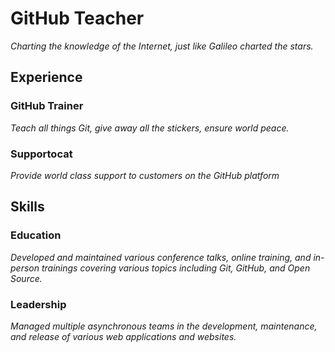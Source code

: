 # GitHub Teacher

_Charting the knowledge of the Internet, just like Galileo charted the stars._

## Experience

### GitHub Trainer

_Teach all things Git, give away all the stickers, ensure world peace._

<!--
  Note here: Learners -- yup, you found the error!
  Course maintainers -- leave the italics with _ instead of for the error case.
-->

### Supportocat

_Provide world class support to customers on the GitHub platform_

## Skills

### Education

_Developed and maintained various conference talks, online training, and in-person trainings covering various topics including Git, GitHub, and Open Source._

### Leadership

_Managed multiple asynchronous teams in the development, maintenance, and release of various web applications and websites._
